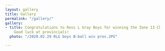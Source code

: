 ```yaml
---
layout: gallery
title: Gallery
permalink: "/gallery/"
gallery:
- title: Congratulations to Ross L Gray Boys for winning the Zone 13 Championship!
    Good luck at provincials!
  photo: "/2020.02.29 RLG boys B-ball win prov.JPG"

---
```

